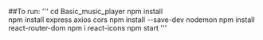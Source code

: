 ##To run:
'''
cd Basic_music_player
npm install  
npm install express axios cors
npm install --save-dev nodemon
npm install react-router-dom
npm i react-icons 
npm start 
'''
